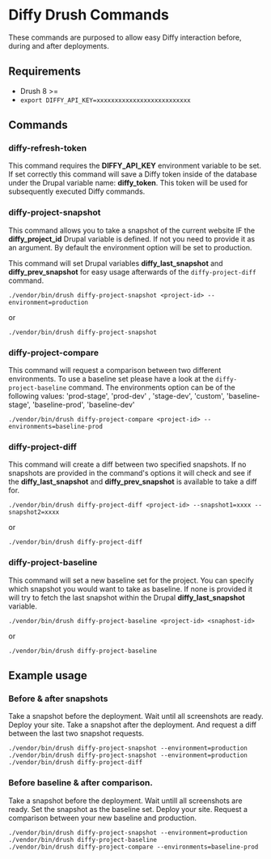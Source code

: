 # Diffy Drush Commands

These commands are purposed to allow easy Diffy interaction before, during and
after deployments.

## Requirements
- Drush 8 >=
- `export DIFFY_API_KEY=xxxxxxxxxxxxxxxxxxxxxxxxxx`

## Commands

### diffy-refresh-token

This command requires the **DIFFY_API_KEY** environment variable to be set. If
set correctly this command will save a Diffy token inside of the database under
the Drupal variable name: **diffy_token**. This token will be used for
subsequently executed Diffy commands.


### diffy-project-snapshot

This command allows you to take a snapshot of the current website IF the
**diffy_project_id** Drupal variable is defined. If not you need to provide it
as an argument. By default the environment option will be set to production.

This command will set Drupal variables **diffy_last_snapshot** and
**diffy_prev_snapshot** for easy usage afterwards of the `diffy-project-diff`
command.

`./vendor/bin/drush diffy-project-snapshot <project-id> --environment=production`

or

`./vendor/bin/drush diffy-project-snapshot`


### diffy-project-compare

This command will request a comparison between two different environments. To
use a baseline set please have a look at the `diffy-project-baseline` command.
The environments option can be of the following values: 'prod-stage', 'prod-dev'
, 'stage-dev', 'custom', 'baseline-stage', 'baseline-prod', 'baseline-dev'

`./vendor/bin/drush diffy-project-compare <project-id> --environments=baseline-prod`


### diffy-project-diff

This command will create a diff between two specified snapshots. If no snapshots
are provided in the command's options it will check and see if the
**diffy_last_snapshot** and **diffy_prev_snapshot** is available to take a diff
for.

`./vendor/bin/drush diffy-project-diff <project-id> --snapshot1=xxxx --snapshot2=xxxx`

or

`./vendor/bin/drush diffy-project-diff`


### diffy-project-baseline

This command will set a new baseline set for the project. You can specify which
snapshot you would want to take as baseline. If none is provided it will try to
fetch the last snapshot within the Drupal **diffy_last_snapshot** variable.

`./vendor/bin/drush diffy-project-baseline <project-id> <snaphost-id>`

or

`./vendor/bin/drush diffy-project-baseline`

## Example usage

### Before & after snapshots

Take a snapshot before the deployment. Wait until all screenshots are ready.
Deploy your site. Take a snapshot after the deployment. And request a diff
between the last two snapshot requests.

```
./vendor/bin/drush diffy-project-snapshot --environment=production
./vendor/bin/drush diffy-project-snapshot --environment=production
./vendor/bin/drush diffy-project-diff
```

### Before baseline & after comparison.

Take a snapshot before the deployment. Wait untill all screenshots are ready.
Set the snapshot as the baseline set. Deploy your site. Request a comparison
between your new baseline and production.
```
./vendor/bin/drush diffy-project-snapshot --environment=production
./vendor/bin/drush diffy-project-baseline
./vendor/bin/drush diffy-project-compare --environments=baseline-prod
```